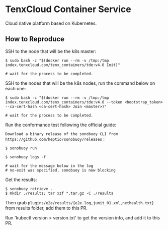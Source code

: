 # TenxCloud Container Service
Cloud native platform based on Kubernetes.

## How to Reproduce

SSH to the node that will be the k8s master:
```
$ sudo bash -c "$(docker run --rm -v /tmp:/tmp index.tenxcloud.com/tenx_containers/tde:v4.0 Init)"

# wait for the process to be completed.
```

SSH to the nodes that will be the k8s nodes, run the command below on each one:
```
$ sudo bash -c "$(docker run --rm -v /tmp:/tmp index.tenxcloud.com/tenx_containers/tde:v4.0 --token <bootstrap_token> --ca-cert-hash <ca-cert-hash> Join <master>)"

# wait for the process to be completed.
```

Run the conformance test following the official guide:
```
Download a binary release of the sonobuoy CLI from https://github.com/heptio/sonobuoy/releases：

$ sonobuoy run

$ sonobuoy logs -f

# wait for the message below in the log
# no-exit was specified, sonobuoy is now blocking
```

Get the results:
```
$ sonobuoy retrieve .
$ mkdir ./results; tar xzf *.tar.gz -C ./results
```

Then grab `plugins/e2e/results/{e2e.log,junit_01.xml,nethealth.txt}` from results folder, add them to this PR.

Run 'kubectl version > version.txt' to get the version info, and add it to this PR.

